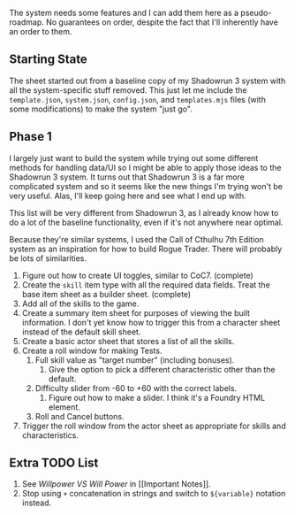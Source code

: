 The system needs some features and I can add them here as a pseudo-roadmap. No guarantees on order, despite the fact that I'll inherently have an order to them.

## Starting State

The sheet started out from a baseline copy of my Shadowrun 3 system with all the system-specific stuff removed. This just let me include the `template.json`, `system.json`, `config.json`, and `templates.mjs` files (with some modifications) to make the system "just go".

## Phase 1

I largely just want to build the system while trying out some different methods for handling data/UI so I might be able to apply those ideas to the Shadowrun 3 system. It turns out that Shadowrun 3 is a far more complicated system and so it seems like the new things I'm trying won't be very useful. Alas, I'll keep going here and see what I end up with.

This list will be very different from Shadowrun 3, as I already know how to do a lot of the baseline functionality, even if it's not anywhere near optimal.

Because they're similar systems, I used the Call of Cthulhu 7th Edition system as an inspiration for how to build Rogue Trader. There will probably be lots of similarities.

1. Figure out how to create UI toggles, similar to CoC7. (complete)
2. Create the `skill` item type with all the required data fields. Treat the base item sheet as a builder sheet. (complete)
3. Add all of the skills to the game.
4. Create a summary item sheet for purposes of viewing the built information. I don't yet know how to trigger this from a character sheet instead of the default skill sheet.
5. Create a basic actor sheet that stores a list of all the skills.
6. Create a roll window for making Tests.
	1. Full skill value as "target number" (including bonuses).
		1. Give the option to pick a different characteristic other than the default.
	2. Difficulty slider from -60 to +60 with the correct labels.
		1. Figure out how to make a slider. I think it's a Foundry HTML element.
	3. Roll and Cancel buttons.
7. Trigger the roll window from the actor sheet as appropriate for skills and characteristics.

## Extra TODO List

1. See *Willpower VS Will Power* in [[Important Notes]].
2. Stop using `+` concatenation in strings and switch to `${variable}` notation instead.